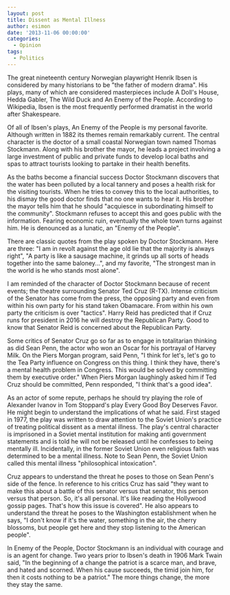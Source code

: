 ```yaml
---
layout: post
title: Dissent as Mental Illness
author: esimon
date: '2013-11-06 00:00:00'
categories:
  - Opinion
tags:
  - Politics
---
```

The great nineteenth century Norwegian playwright Henrik Ibsen is considered by many historians to be "the father of modern drama". His plays, many of which are considered masterpieces include A Doll's House, Hedda Gabler, The Wild Duck and An Enemy of the People. According to Wikipedia, Ibsen is the most frequently performed dramatist in the world after Shakespeare. 

Of all of Ibsen's plays, An Enemy of the People is my personal favorite. Although written in 1882 its themes remain remarkably current. The central character is the doctor of a small coastal Norwegian town named Thomas Stockmann. Along with his brother the mayor, he leads a project involving a large investment of public and private funds to develop local baths and spas to attract tourists looking to partake in their health benefits. 

As the baths become a financial success Doctor Stockmann discovers that the water has been polluted by a local tannery and poses a health risk for the visiting tourists. When he tries to convey this to the local authorities, to his dismay the good doctor finds that no one wants to hear it. His brother the mayor tells him that he should "acquiesce in subordinating himself to the community". Stockmann refuses to accept this and goes public with the information. Fearing economic ruin, eventually the whole town turns against him. He is denounced as a lunatic, an "Enemy of the People". 

There are classic quotes from the play spoken by Doctor Stockmann. Here are three: "I am in revolt against the age old lie that the majority is always right", "A party is like a sausage machine, it grinds up all sorts of heads together into the same baloney...", and my favorite, "The strongest man in the world is he who stands most alone".

I am reminded of the character of Doctor Stockmann because of recent events; the theatre surrounding Senator Ted Cruz (R-TX). Intense criticism of the Senator has come from the press, the opposing party and even from within his own party for his stand taken Obamacare. From within his own party the criticism is over "tactics". Harry Reid has predicted that if Cruz runs for president in 2016 he will destroy the Republican Party. Good to know that Senator Reid is concerned about the Republican Party. 

Some critics of Senator Cruz go so far as to engage in totalitarian thinking as did Sean Penn, the actor who won an Oscar for his portrayal of Harvey Milk. On the Piers Morgan program, said Penn, "I think for let's, let's go to the Tea Party influence on Congress on this thing. I think they have, there's a mental health problem in Congress. This would be solved by committing them by executive order." When Piers Morgan laughingly asked him if Ted Cruz should be committed, Penn responded, "I think that's a good idea". 

 As an actor of some repute, perhaps he should try playing the role of Alexander Ivanov in Tom Stoppard's play Every Good Boy Deserves Favor. He might begin to understand the implications of what he said. First staged in 1977, the play was written to draw attention to the Soviet Union's practice of treating political dissent as a mental illness. The play's central character is imprisoned in a Soviet mental institution for making anti government statements and is told he will not be released until he confesses to being mentally ill. Incidentally, in the former Soviet Union even religious faith was determined to be a mental illness. Note to Sean Penn, the Soviet Union called this mental illness "philosophical intoxication". 

Cruz appears to understand the threat he poses to those on Sean Penn's side of the fence. In reference to his critics Cruz has said "they want to make this about a battle of this senator versus that senator, this person versus that person. So, it's all personal. It's like reading the Hollywood gossip pages. That's how this issue is covered". He also appears to understand the threat he poses to the Washington establishment when he says, "I don't know if it's the water, something in the air, the cherry blossoms, but people get here and they stop listening to the American people". 

In Enemy of the People, Doctor Stockmann is an individual with courage and is an agent for change. Two years prior to Ibsen's death in 1906 Mark Twain said, "In the beginning of a change the patriot is a scarce man, and brave, and hated and scorned. When his cause succeeds, the timid join him, for then it costs nothing to be a patriot." The more things change, the more they stay the same. 

